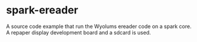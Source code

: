 # spark-ereader
A source code example that run the Wyolums ereader code on a spark core.  A repaper display development board and  a sdcard is used.
